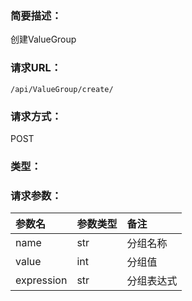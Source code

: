 ### **简要描述：**

创建ValueGroup

### **请求URL：**

`/api/ValueGroup/create/`

### **请求方式：**

POST

### **类型：**


### **请求参数：**

|参数名|参数类型|备注|
|:--|:--|:--|
|name|str|分组名称|
|value|int|分组值|
|expression|str|分组表达式|
